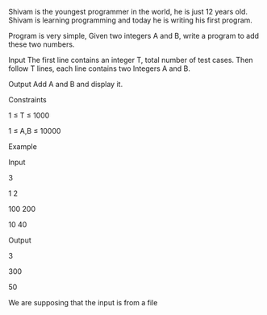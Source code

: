 Shivam is the youngest programmer in the world, he is just 12 years old. Shivam is learning programming and today he is writing his first program.

Program is very simple, Given two integers A and B, write a program to add these two numbers.

Input
The first line contains an integer T, total number of test cases. Then follow T lines, each line contains two Integers A and B.

Output
Add A and B and display it.

Constraints

1 ≤ T ≤ 1000

1 ≤ A,B ≤ 10000

Example

Input

3 

1 2

100 200

10 40

Output

3

300

50



We are supposing that the input is from a file
